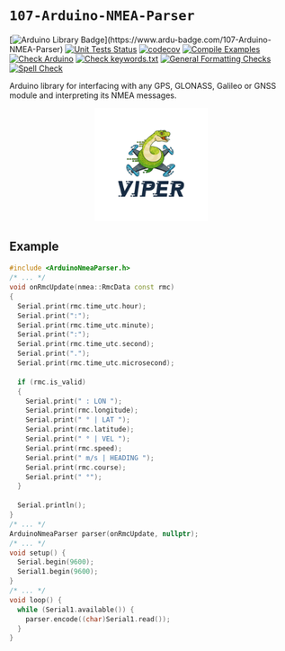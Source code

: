 `107-Arduino-NMEA-Parser`
=========================
[![Arduino Library Badge](https://www.ardu-badge.com/badge/107-Arduino-NMEA-Parser.svg?)](https://www.ardu-badge.com/107-Arduino-NMEA-Parser)
[![Unit Tests Status](https://github.com/107-systems/107-Arduino-NMEA-Parser/workflows/Unit%20Tests/badge.svg)](https://github.com/107-systems/107-Arduino-NMEA-Parser/actions?workflow=Unit+Tests)
[![codecov](https://codecov.io/gh/107-systems/107-Arduino-NMEA-Parser/branch/master/graph/badge.svg)](https://codecov.io/gh/107-systems/107-Arduino-NMEA-Parser)
[![Compile Examples](https://github.com/107-systems/107-Arduino-NMEA-Parser/workflows/Compile%20Examples/badge.svg)](https://github.com/107-systems/107-Arduino-NMEA-Parser/actions?workflow=Compile+Examples)
[![Check Arduino](https://github.com/107-systems/107-Arduino-NMEA-Parser/actions/workflows/check-arduino.yml/badge.svg)](https://github.com/107-systems/107-Arduino-NMEA-Parser/actions/workflows/check-arduino.yml)
[![Check keywords.txt](https://github.com/107-systems/107-Arduino-NMEA-Parser/actions/workflows/check-keywords-txt.yml/badge.svg)](https://github.com/107-systems/107-Arduino-NMEA-Parser/actions/workflows/check-keywords-txt.yml)
[![General Formatting Checks](https://github.com/107-systems/107-Arduino-NMEA-Parser/workflows/General%20Formatting%20Checks/badge.svg)](https://github.com/107-systems/107-Arduino-NMEA-Parser/actions?workflow=General+Formatting+Checks)
[![Spell Check](https://github.com/107-systems/107-Arduino-NMEA-Parser/workflows/Spell%20Check/badge.svg)](https://github.com/107-systems/107-Arduino-NMEA-Parser/actions?workflow=Spell+Check)

Arduino library for interfacing with any GPS, GLONASS, Galileo or GNSS module and interpreting its NMEA messages.

<p align="center">
  <a href="https://github.com/107-systems/Viper-Firmware"><img src="https://github.com/107-systems/.github/raw/main/logo/viper.jpg" width="40%"></a>
</p>

## Example
```C++
#include <ArduinoNmeaParser.h>
/* ... */
void onRmcUpdate(nmea::RmcData const rmc)
{
  Serial.print(rmc.time_utc.hour);
  Serial.print(":");
  Serial.print(rmc.time_utc.minute);
  Serial.print(":");
  Serial.print(rmc.time_utc.second);
  Serial.print(".");
  Serial.print(rmc.time_utc.microsecond);

  if (rmc.is_valid)
  {
    Serial.print(" : LON ");
    Serial.print(rmc.longitude);
    Serial.print(" ° | LAT ");
    Serial.print(rmc.latitude);
    Serial.print(" ° | VEL ");
    Serial.print(rmc.speed);
    Serial.print(" m/s | HEADING ");
    Serial.print(rmc.course);
    Serial.print(" °");
  }

  Serial.println();
}
/* ... */
ArduinoNmeaParser parser(onRmcUpdate, nullptr);
/* ... */
void setup() {
  Serial.begin(9600);
  Serial1.begin(9600);
}
/* ... */
void loop() {
  while (Serial1.available()) {
    parser.encode((char)Serial1.read());
  }
}
```
